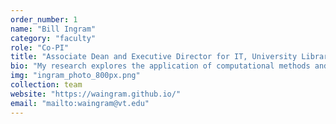 ```yaml
---
order_number: 1
name: "Bill Ingram"
category: "faculty"
role: "Co-PI"
title: "Associate Dean and Executive Director for IT, University Libraries, Virginia Tech"
bio: "My research explores the application of computational methods and techniques for large-scale digital library collections. Specifically, I work within the fields of digital library theory, natural language processing, human-computer interaction, and information retrieval, employing related methods from machine learning, artificial intelligence, and deep learning. I strongly endorse the model of \"collections as data,\" which leverages computational methods and tools for interacting with library collections in the digital space."
img: "ingram_photo_800px.png"
collection: team
website: "https://waingram.github.io/"
email: "mailto:waingram@vt.edu"
---
```


